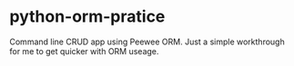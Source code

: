 # python-orm-pratice
Command line CRUD app using Peewee ORM.  Just a simple workthrough for me to get quicker with ORM useage. 
